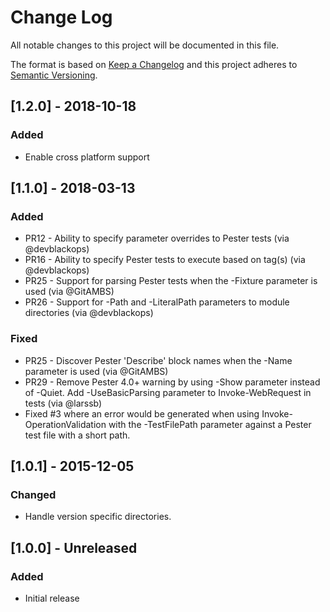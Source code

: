 # Change Log

All notable changes to this project will be documented in this file.

The format is based on [Keep a Changelog](http://keepachangelog.com/)
and this project adheres to [Semantic Versioning](http://semver.org/).

## [1.2.0] - 2018-10-18

### Added

- Enable cross platform support

## [1.1.0] - 2018-03-13

### Added

- PR12 - Ability to specify parameter overrides to Pester tests (via @devblackops)
- PR16 - Ability to specify Pester tests to execute based on tag(s) (via @devblackops)
- PR25 - Support for parsing Pester tests when the -Fixture parameter is used (via @GitAMBS)
- PR26 - Support for -Path and -LiteralPath parameters to module directories (via @devblackops)

### Fixed

- PR25 - Discover Pester 'Describe' block names when the -Name parameter is used (via @GitAMBS)
- PR29 - Remove Pester 4.0+ warning by using -Show parameter instead of -Quiet. Add -UseBasicParsing parameter to Invoke-WebRequest in tests (via @larssb)
- Fixed #3 where an error would be generated when using Invoke-OperationValidation with the -TestFilePath parameter
  against a Pester test file with a short path.

## [1.0.1] - 2015-12-05

### Changed

- Handle version specific directories.

## [1.0.0] - Unreleased

### Added

- Initial release
